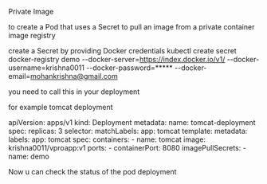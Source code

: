 Private Image

to create a Pod that uses a Secret to pull an image from a private container image registry

create a Secret by providing Docker credentials
kubectl create secret docker-registry demo --docker-server=https://index.docker.io/v1/ --docker-username=krishna0011 --docker-password=***** --docker-email=mohankrishna@gmail.com

you need to call this in your deployment

for example tomcat deployment

apiVersion: apps/v1
kind: Deployment
metadata:
  name: tomcat-deployment
spec:
  replicas: 3
  selector:
    matchLabels:
      app: tomcat
  template:
    metadata:
      labels:
        app: tomcat
    spec:
      containers:
      - name: tomcat
        image: krishna0011/vproapp:v1
        ports:
        - containerPort: 8080
      imagePullSecrets:
      - name: demo

Now u can check the status of the pod deployment
                         



        